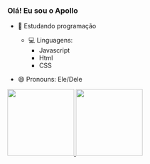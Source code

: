 ### Olá! Eu sou o Apollo

- 🌱 Estudando programação
   - 💻 Linguagens: 
     - Javascript
     - Html
     - CSS

- 😄 Pronouns: Ele/Dele

<div>
  <a href="https://github.com/SrApollo">
    <img height="150em" src="https://github-readme-stats.vercel.app/api?username=SrApollo&show_icons-true&theme=dark&include_all_commits=true&count_private=true"/>
    <img height="150em" src="https://github-readme-stats.vercel.app/api/top-langs/?username=SrApollo&layout=compact&langs_count=16&theme=dark"/>
</div>

##
   
